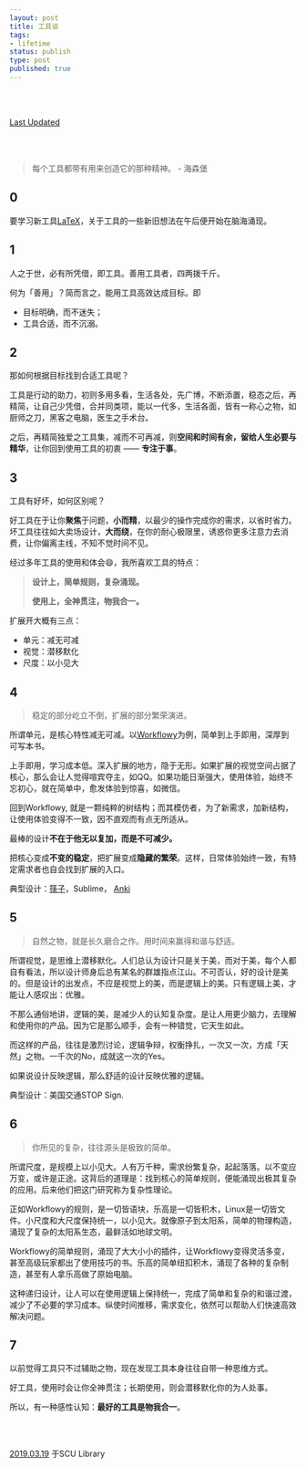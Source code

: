 ```yaml
--- 
layout: post
title: 工具谈
tags: 
- lifetime
status: publish
type: post
published: true
---
```


<br>
<br>

[Last Updated](https://github.githistory.xyz/willwang-x/willwang-x.github.io/blob/master/_posts/blogs/2019-03-19-tools.md) 

<br>
<br>


> 每个工具都带有用来创造它的那种精神。 - 海森堡
	
## 0

要学习新工具[LaTeX](https://www.wikiwand.com/en/LaTeX)，关于工具的一些新旧想法在午后便开始在脑海涌现。	
	
## 1

	
人之于世，必有所凭借，即工具。善用工具者，四两拨千斤。
	
何为「善用」？简而言之，能用工具高效达成目标。即
	
- 目标明确，而不迷失；
- 工具合适，而不沉溺。
	
## 2 

那如何根据目标找到合适工具呢？
	
工具是行动的助力，初则多用多看，生活各处，先广博，不断添置，稳态之后，再精简，让自己少凭借，合并同类项，能以一代多，生活各面，皆有一称心之物，如厨师之刀，黑客之电脑，医生之手术台。

之后，再精简独爱之工具集，减而不可再减，则**空间和时间有余，留给人生必要与精华**，让你回到使用工具的初衷 —— **专注于事**。
	
## 3

	
工具有好坏，如何区别呢？
	
好工具在于让你**聚焦**于问题，**小而精**，以最少的操作完成你的需求，以省时省力。坏工具往往如大卖场设计，**大而绕**，在你的耐心极限里，诱惑你更多注意力去消费，让你偏离主线，不知不觉时间不见。
	
经过多年工具的使用和体会😄，我所喜欢工具的特点：
	
> **设计上，简单规则，复杂涌现。**
>
> **使用上，全神贯注，物我合一。**
		
扩展开大概有三点：
	
- 单元：减无可减
- 视觉：潜移默化
- 尺度：以小见大
	
## 4 
	
> 稳定的部分屹立不倒，扩展的部分繁荣演进。 
	
所谓单元，是核心特性减无可减。以[Workflowy](https://workflowy.com/demo/embed/)为例，简单到上手即用，深厚到可写本书。
	
上手即用，学习成本低。深入扩展的地方，隐于无形。如果扩展的视觉空间占据了核心，那么会让人觉得喧宾夺主，如QQ。如果功能日渐强大，使用体验，始终不忘初心，就在简单中，愈发体验到惊喜，如微信。
	
回到Workflowy, 就是一颗纯粹的树结构；而其模仿者，为了新需求，加新结构，让使用体验变得不一致，因不直观而有点无所适从。
	
最棒的设计**不在于他无以复加，而是不可减少。**
	
把核心变成**不变的稳定**，把扩展变成**隐藏的繁荣**。这样，日常体验始终一致，有特定需求者也自会找到扩展的入口。
	
典型设计：[筷子](https://zine.la/article/4b5444b8524c11e6be5052540d79d783/)，Sublime， [Anki](https://apps.ankiweb.net/)
	
## 5
	
> 自然之物，就是长久磨合之作。用时间来赢得和谐与舒适。
	
所谓视觉，是思维上潜移默化。人们总认为设计只是关于美，而对于美，每个人都自有看法，所以设计师身后总有某名的群雄指点江山。不可否认，好的设计是美的。但是设计的出发点，不应是视觉上的美，而是逻辑上的美。只有逻辑上美，才能让人感叹出：优雅。
	
不那么通俗地讲，逻辑的美，是减少人的认知复杂度。是让人用更少脑力，去理解和使用你的产品。因为它是那么顺手，会有一种错觉，它天生如此。
	
而这样的产品，往往是激烈讨论，逻辑争辩，权衡挣扎，一次又一次，方成「天然」之物。一千次的No，成就这一次的Yes。
	
如果说设计反映逻辑，那么舒适的设计反映优雅的逻辑。
	
典型设计：美国交通STOP Sign.
	
## 6 

> 你所见的复杂，往往源头是极致的简单。
	
所谓尺度，是规模上以小见大。人有万千种，需求纷繁复杂，起起落落。以不变应万变，或许是正途。这背后的道理是：找到核心的简单规则，便能涌现出极其复杂的应用。后来他们把这门研究称为复杂性理论。
	
正如Workflowy的规则，是一切皆语块，乐高是一切皆积木，Linux是一切皆文件。小尺度和大尺度保持统一，以小见大。就像原子到太阳系，简单的物理构造，涌现了复杂的太阳系生态，最鲜活如地球文明。
	
Workflowy的简单规则，涌现了大大小小的插件，让Workflowy变得灵活多变，甚至高级玩家都出了使用技巧的书。乐高的简单纽扣积木，涌现了各种的复杂制造，甚至有人拿乐高做了原始电脑。
	
这种递归设计，让人可以在使用逻辑上保持统一，完成了简单和复杂的和谐过渡，减少了不必要的学习成本。纵使时间推移，需求变化，依然可以帮助人们快速高效解决问题。
	
## 7 

	
以前觉得工具只不过辅助之物，现在发现工具本身往往自带一种思维方式。
	
好工具，使用时会让你全神贯注；长期使用，则会潜移默化你的为人处事。
	
所以，有一种感性认知：**最好的工具是物我合一**。
	


<br>
<br>
           
[2019.03.19](https://github.githistory.xyz/willwang-x/willwang-x.github.io/blob/master/_posts/2019-03-19-tools.md) 于SCU Library<br>



